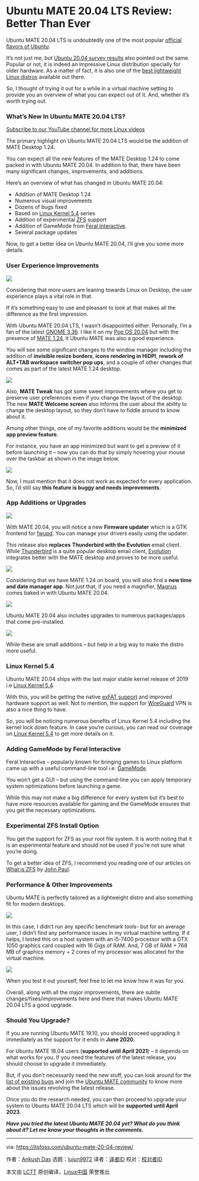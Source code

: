 [#]: collector: (lujun9972)
[#]: translator: (robsean)
[#]: reviewer: ( )
[#]: publisher: ( )
[#]: url: ( )
[#]: subject: (Ubuntu MATE 20.04 LTS Review: Better Than Ever)
[#]: via: (https://itsfoss.com/ubuntu-mate-20-04-review/)
[#]: author: (Ankush Das https://itsfoss.com/author/ankush/)

Ubuntu MATE 20.04 LTS Review: Better Than Ever
======

Ubuntu MATE 20.04 LTS is undoubtedly one of the most popular [official flavors of Ubuntu][1].

It’s not just me, but [Ubuntu 20.04 survey results][2] also pointed out the same. Popular or not, it is indeed an impressive Linux distribution specially for older hardware. As a matter of fact, it is also one of the [best lightweight Linux distros][3] available out there.

So, I thought of trying it out for a while in a virtual machine setting to provide you an overview of what you can expect out of it. And, whether it’s worth trying out.

### What’s New In Ubuntu MATE 20.04 LTS?

[Subscribe to our YouTube channel for more Linux videos][4]

The primary highlight on Ubuntu MATE 20.04 LTS would be the addition of MATE Desktop 1.24.

You can expect all the new features of the MATE Desktop 1.24 to come packed in with Ubuntu MATE 20.04. In addition to that, there have been many significant changes, improvements, and additions.

Here’s an overview of what has changed in Ubuntu MATE 20.04:

  * Addition of MATE Desktop 1.24
  * Numerous visual improvements
  * Dozens of bugs fixed
  * Based on [Linux Kernel 5.4][5] series
  * Addition of experimental [ZFS][6] support
  * Addition of GameMode from [Feral Interactive][7].
  * Several package updates



Now, to get a better idea on Ubuntu MATE 20.04, I’ll give you some more details.

### User Experience Improvements

![][8]

Considering that more users are leaning towards Linux on Desktop, the user experience plays a vital role in that.

If it’s something easy to use and pleasant to look at that makes all the difference as the first impression.

With Ubuntu MATE 20.04 LTS, I wasn’t disappointed either. Personally, I’m a fan of the latest [GNOME 3.36][9]. I like it on my [Pop OS 20.04][10] but with the presence of [MATE 1.24][11], it Ubuntu MATE was also a good experience.

You will see some significant changes to the window manager including the addition of **invisible resize borders**, **icons rendering in HiDPI**, **rework of ALT+TAB workspace switcher pop ups**, and a couple of other changes that comes as part of the latest MATE 1.24 desktop.

![][12]

Also, **MATE Tweak** has got some sweet improvements where you get to preserve user preferences even if you change the layout of the desktop. The new **MATE Welcome screen** also informs the user about the ability to change the desktop layout, so they don’t have to fiddle around to know about it.

Among other things, one of my favorite additions would be the **minimized app preview feature**.

For instance, you have an app minimized but want to get a preview of it before launching it – now you can do that by simply hovering your mouse over the taskbar as shown in the image below.

![][13]

Now, I must mention that it does not work as expected for every application. So, I’d still say **this feature is buggy and needs improvements**.

### App Additions or Upgrades

![][14]

With MATE 20.04, you will notice a new **Firmware updater** which is a GTK frontend for [fwupd][15]. You can manage your drivers easily using the updater.

This release also **replaces** **Thunderbird with the Evolution** email client. While [Thunderbird][16] is a quite popular desktop email client, [Evolution][17] integrates better with the MATE desktop and proves to be more useful.

![][18]

Considering that we have MATE 1.24 on board, you will also find a **new time and date manager app**. Not just that, if you need a magnifier, [Magnus][19] comes baked in with Ubuntu MATE 20.04.

![][20]

Ubuntu MATE 20.04 also includes upgrades to numerous packages/apps that come pre-installed.

![][21]

While these are small additions – but help in a big way to make the distro more useful.

### Linux Kernel 5.4

Ubuntu MATE 20.04 ships with the last major stable kernel release of 2019 i.e [Linux Kernel 5.4][5].

With this, you will be getting the native [exFAT support][22] and improved hardware support as well. Not to mention, the support for [WireGuard][23] VPN is also a nice thing to have.

So, you will be noticing numerous benefits of Linux Kernel 5.4 including the kernel lock down feature. In case you’re curious, you can read our coverage on [Linux Kernel 5.4][5] to get more details on it.

### Adding GameMode by Feral Interactive

Feral Interactive – popularly known for bringing games to Linux platform came up with a useful command-line tool i.e. [GameMode][7].

You won’t get a GUI – but using the command-line you can apply temporary system optimizations before launching a game.

While this may not make a big difference for every system but it’s best to have more resources available for gaming and the GameMode ensures that you get the necessary optimizations.

### Experimental ZFS Install Option

You get the support for ZFS as your root file system. It is worth noting that it is an experimental feature and should not be used if you’re not sure what you’re doing.

To get a better idea of ZFS, I recommend you reading one of our articles on [What is ZFS][6] by [John Paul][24].

### Performance &amp; Other Improvements

Ubuntu MATE is perfectly tailored as a lightweight distro and also something fit for modern desktops.

![][25]

In this case, I didn’t run any specific benchmark tools- but for an average user, I didn’t find any performance issues in my virtual machine setting. If it helps, I tested this on a host system with an i5-7400 processor with a GTX 1050 graphics card coupled with 16 Gigs of RAM. And, 7 GB of RAM + 768 MB of graphics memory + 2 cores of my processor was allocated for the virtual machine.

![][26]

When you test it out yourself, feel free to let me know how it was for you.

Overall, along with all the major improvements, there are subtle changes/fixes/improvements here and there that makes Ubuntu MATE 20.04 LTS a good upgrade.

### Should You Upgrade?

If you are running Ubuntu MATE 19.10, you should proceed upgrading it immediately as the support for it ends in **June 2020.**

For Ubuntu MATE 18.04 users (**supported until April 2021**) – it depends on what works for you. If you need the features of the latest release, you should choose to upgrade it immediately.

But, if you don’t necessarily need the new stuff, you can look around for the [list of existing bugs][27] and join the [Ubuntu MATE community][28] to know more about the issues revolving the latest release.

Once you do the research needed, you can then proceed to upgrade your system to Ubuntu MATE 20.04 LTS which will be **supported until April 2023**.

_**Have you tried the latest Ubuntu MATE 20.04 yet? What do you think about it? Let me know your thoughts in the comments.**_

--------------------------------------------------------------------------------

via: https://itsfoss.com/ubuntu-mate-20-04-review/

作者：[Ankush Das][a]
选题：[lujun9972][b]
译者：[译者ID](https://github.com/译者ID)
校对：[校对者ID](https://github.com/校对者ID)

本文由 [LCTT](https://github.com/LCTT/TranslateProject) 原创编译，[Linux中国](https://linux.cn/) 荣誉推出

[a]: https://itsfoss.com/author/ankush/
[b]: https://github.com/lujun9972
[1]: https://itsfoss.com/which-ubuntu-install/
[2]: https://ubuntu.com/blog/ubuntu-20-04-survey-results
[3]: https://itsfoss.com/lightweight-linux-beginners/
[4]: https://www.youtube.com/c/itsfoss?sub_confirmation=1
[5]: https://itsfoss.com/linux-kernel-5-4/
[6]: https://itsfoss.com/what-is-zfs/
[7]: https://github.com/FeralInteractive/gamemode
[8]: https://i2.wp.com/itsfoss.com/wp-content/uploads/2020/04/ubuntu-mate-20-04.jpg?ssl=1
[9]: https://itsfoss.com/gnome-3-36-release/
[10]: https://itsfoss.com/pop-os-20-04-review/
[11]: https://mate-desktop.org/blog/2020-02-10-mate-1-24-released/
[12]: https://i1.wp.com/itsfoss.com/wp-content/uploads/2020/04/ubuntu-mate-desktop-layout.png?ssl=1
[13]: https://i0.wp.com/itsfoss.com/wp-content/uploads/2020/04/ubuntu-mate-minimized-app.png?ssl=1
[14]: https://i1.wp.com/itsfoss.com/wp-content/uploads/2020/04/ubuntu-mate-20-04-firmware.png?ssl=1
[15]: https://fwupd.org
[16]: https://www.thunderbird.net/en-US/
[17]: https://wiki.gnome.org/Apps/Evolution
[18]: https://i2.wp.com/itsfoss.com/wp-content/uploads/2020/04/ubuntu-mate-evolution.png?ssl=1
[19]: https://kryogenix.org/code/magnus/
[20]: https://i1.wp.com/itsfoss.com/wp-content/uploads/2020/04/ubuntu-mate-magnus.jpg?ssl=1
[21]: https://i1.wp.com/itsfoss.com/wp-content/uploads/2020/04/ubuntu-mate-apps.png?ssl=1
[22]: https://cloudblogs.microsoft.com/opensource/2019/08/28/exfat-linux-kernel/
[23]: https://wiki.ubuntu.com/WireGuard
[24]: https://itsfoss.com/author/john/
[25]: https://i1.wp.com/itsfoss.com/wp-content/uploads/2020/04/ubuntu-mate-system-reosource.jpg?ssl=1
[26]: https://i0.wp.com/itsfoss.com/wp-content/uploads/2020/04/ubuntu-mate-focal-neofetch.png?ssl=1
[27]: https://bugs.launchpad.net/ubuntu-mate
[28]: https://ubuntu-mate.community/
